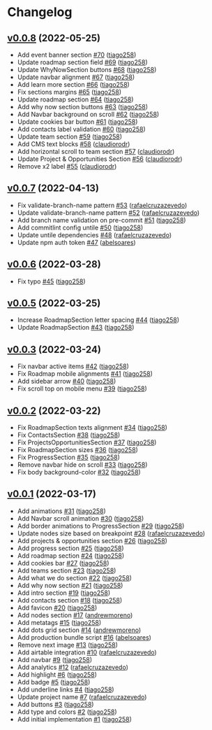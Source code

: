 # Changelog

## [v0.0.8](https://github.com/filecoin-project/filecoin-retrieval-market-website/releases/tag/v0.0.8) (2022-05-25)
- Add event banner section [\#70](https://github.com/filecoin-project/filecoin-retrieval-market-website/pull/70) ([tiago258](https://github.com/tiago258))
- Update roadmap section field [\#69](https://github.com/filecoin-project/filecoin-retrieval-market-website/pull/69) ([tiago258](https://github.com/tiago258))
- Update WhyNowSection buttons [\#68](https://github.com/filecoin-project/filecoin-retrieval-market-website/pull/68) ([tiago258](https://github.com/tiago258))
- Update navbar alignment [\#67](https://github.com/filecoin-project/filecoin-retrieval-market-website/pull/67) ([tiago258](https://github.com/tiago258))
- Add learn more section [\#66](https://github.com/filecoin-project/filecoin-retrieval-market-website/pull/66) ([tiago258](https://github.com/tiago258))
- Fix sections margins [\#65](https://github.com/filecoin-project/filecoin-retrieval-market-website/pull/65) ([tiago258](https://github.com/tiago258))
- Update roadmap section [\#64](https://github.com/filecoin-project/filecoin-retrieval-market-website/pull/64) ([tiago258](https://github.com/tiago258))
- Add why now section buttons [\#63](https://github.com/filecoin-project/filecoin-retrieval-market-website/pull/63) ([tiago258](https://github.com/tiago258))
- Add Navbar background on scroll [\#62](https://github.com/filecoin-project/filecoin-retrieval-market-website/pull/62) ([tiago258](https://github.com/tiago258))
- Update cookies bar button [\#61](https://github.com/filecoin-project/filecoin-retrieval-market-website/pull/61) ([tiago258](https://github.com/tiago258))
- Add contacts label validation [\#60](https://github.com/filecoin-project/filecoin-retrieval-market-website/pull/60) ([tiago258](https://github.com/tiago258))
- Update team section [\#59](https://github.com/filecoin-project/filecoin-retrieval-market-website/pull/59) ([tiago258](https://github.com/tiago258))
- Add CMS text blocks [\#58](https://github.com/filecoin-project/filecoin-retrieval-market-website/pull/58) ([claudiorodr](https://github.com/claudiorodr))
- Add horizontal scroll to team section [\#57](https://github.com/filecoin-project/filecoin-retrieval-market-website/pull/57) ([claudiorodr](https://github.com/claudiorodr))
- Update Project & Opportunities Section [\#56](https://github.com/filecoin-project/filecoin-retrieval-market-website/pull/56) ([claudiorodr](https://github.com/claudiorodr))
- Remove x2 label [\#55](https://github.com/filecoin-project/filecoin-retrieval-market-website/pull/55) ([claudiorodr](https://github.com/claudiorodr))

## [v0.0.7](https://github.com/untile/filecoin-retrieval-market-website/releases/tag/v0.0.7) (2022-04-13)
- Fix validate-branch-name pattern [\#53](https://github.com/untile/filecoin-retrieval-market-website/pull/53) ([rafaelcruzazevedo](https://github.com/rafaelcruzazevedo))
- Update validate-branch-name pattern [\#52](https://github.com/untile/filecoin-retrieval-market-website/pull/52) ([rafaelcruzazevedo](https://github.com/rafaelcruzazevedo))
- Add branch name validation on pre-commit [\#51](https://github.com/untile/filecoin-retrieval-market-website/pull/51) ([tiago258](https://github.com/tiago258))
- Add commitlint config untile [\#50](https://github.com/untile/filecoin-retrieval-market-website/pull/50) ([tiago258](https://github.com/tiago258))
- Update untile dependencies [\#48](https://github.com/untile/filecoin-retrieval-market-website/pull/48) ([rafaelcruzazevedo](https://github.com/rafaelcruzazevedo))
- Update npm auth token [\#47](https://github.com/untile/filecoin-retrieval-market-website/pull/47) ([abelsoares](https://github.com/abelsoares))

## [v0.0.6](https://github.com/untile/filecoin-retrieval-market-website/releases/tag/v0.0.6) (2022-03-28)
- Fix typo [\#45](https://github.com/untile/filecoin-retrieval-market-website/pull/45) ([tiago258](https://github.com/tiago258))

## [v0.0.5](https://github.com/untile/filecoin-retrieval-market-website/releases/tag/v0.0.5) (2022-03-25)
- Increase RoadmapSection letter spacing [\#44](https://github.com/untile/filecoin-retrieval-market-website/pull/44) ([tiago258](https://github.com/tiago258))
- Update RoadmapSection [\#43](https://github.com/untile/filecoin-retrieval-market-website/pull/43) ([tiago258](https://github.com/tiago258))

## [v0.0.3](https://github.com/untile/filecoin-retrieval-market-website/releases/tag/v0.0.3) (2022-03-24)
- Fix navbar active items [\#42](https://github.com/untile/filecoin-retrieval-market-website/pull/42) ([tiago258](https://github.com/tiago258))
- Fix Roadmap mobile alignments [\#41](https://github.com/untile/filecoin-retrieval-market-website/pull/41) ([tiago258](https://github.com/tiago258))
- Add sidebar arrow [\#40](https://github.com/untile/filecoin-retrieval-market-website/pull/40) ([tiago258](https://github.com/tiago258))
- Fix scroll top on mobile menu [\#39](https://github.com/untile/filecoin-retrieval-market-website/pull/39) ([tiago258](https://github.com/tiago258))

## [v0.0.2](https://github.com/untile/filecoin-retrieval-market-website/releases/tag/v0.0.2) (2022-03-22)
- Fix RoadmapSection texts alignment [\#34](https://github.com/untile/filecoin-retrieval-market-website/pull/34) ([tiago258](https://github.com/tiago258))
- Fix ContactsSection [\#38](https://github.com/untile/filecoin-retrieval-market-website/pull/38) ([tiago258](https://github.com/tiago258))
- Fix ProjectsOpportunitiesSection [\#37](https://github.com/untile/filecoin-retrieval-market-website/pull/37) ([tiago258](https://github.com/tiago258))
- Fix RoadmapSection sizes [\#36](https://github.com/untile/filecoin-retrieval-market-website/pull/36) ([tiago258](https://github.com/tiago258))
- Fix ProgressSection [\#35](https://github.com/untile/filecoin-retrieval-market-website/pull/35) ([tiago258](https://github.com/tiago258))
- Remove navbar hide on scroll [\#33](https://github.com/untile/filecoin-retrieval-market-website/pull/33) ([tiago258](https://github.com/tiago258))
- Fix body background-color [\#32](https://github.com/untile/filecoin-retrieval-market-website/pull/32) ([tiago258](https://github.com/tiago258))

## [v0.0.1](https://github.com/untile/filecoin-retrieval-market-website/releases/tag/v0.0.1) (2022-03-17)
- Add animations [\#31](https://github.com/untile/filecoin-retrieval-market-website/pull/31) ([tiago258](https://github.com/tiago258))
- Add Navbar scroll animation [\#30](https://github.com/untile/filecoin-retrieval-market-website/pull/30) ([tiago258](https://github.com/tiago258))
- Add border animations to ProgressSection [\#29](https://github.com/untile/filecoin-retrieval-market-website/pull/29) ([tiago258](https://github.com/tiago258))
- Update nodes size based on breakpoint [\#28](https://github.com/untile/filecoin-retrieval-market-website/pull/28) ([rafaelcruzazevedo](https://github.com/rafaelcruzazevedo))
- Add projects & opportunities section [\#26](https://github.com/untile/filecoin-retrieval-market-website/pull/26) ([tiago258](https://github.com/tiago258))
- Add progress section [\#25](https://github.com/untile/filecoin-retrieval-market-website/pull/25) ([tiago258](https://github.com/tiago258))
- Add roadmap section [\#24](https://github.com/untile/filecoin-retrieval-market-website/pull/24) ([tiago258](https://github.com/tiago258))
- Add cookies bar [\#27](https://github.com/untile/filecoin-retrieval-market-website/pull/27) ([tiago258](https://github.com/tiago258))
- Add teams section [\#23](https://github.com/untile/filecoin-retrieval-market-website/pull/23) ([tiago258](https://github.com/tiago258))
- Add what we do section [\#22](https://github.com/untile/filecoin-retrieval-market-website/pull/22) ([tiago258](https://github.com/tiago258))
- Add why now section [\#21](https://github.com/untile/filecoin-retrieval-market-website/pull/21) ([tiago258](https://github.com/tiago258))
- Add intro section [\#19](https://github.com/untile/filecoin-retrieval-market-website/pull/19) ([tiago258](https://github.com/tiago258))
- Add contacts section [\#18](https://github.com/untile/filecoin-retrieval-market-website/pull/18) ([tiago258](https://github.com/tiago258))
- Add favicon [\#20](https://github.com/untile/filecoin-retrieval-market-website/pull/20) ([tiago258](https://github.com/tiago258))
- Add nodes section [\#17](https://github.com/untile/filecoin-retrieval-market-website/pull/17) ([andrewmoreno](https://github.com/andrewmoreno))
- Add metatags [\#15](https://github.com/untile/filecoin-retrieval-market-website/pull/15) ([tiago258](https://github.com/tiago258))
- Add dots grid section [\#14](https://github.com/untile/filecoin-retrieval-market-website/pull/14) ([andrewmoreno](https://github.com/andrewmoreno))
- Add production bundle script [\#16](https://github.com/untile/filecoin-retrieval-market-website/pull/16) ([abelsoares](https://github.com/abelsoares))
- Remove next image [\#13](https://github.com/untile/filecoin-retrieval-market-website/pull/13) ([tiago258](https://github.com/tiago258))
- Add airtable integration [\#10](https://github.com/untile/filecoin-retrieval-market-website/pull/10) ([rafaelcruzazevedo](https://github.com/rafaelcruzazevedo))
- Add navbar [\#9](https://github.com/untile/filecoin-retrieval-market-website/pull/9) ([tiago258](https://github.com/tiago258))
- Add analytics [\#12](https://github.com/untile/filecoin-retrieval-market-website/pull/12) ([rafaelcruzazevedo](https://github.com/rafaelcruzazevedo))
- Add highlight [\#6](https://github.com/untile/filecoin-retrieval-market-website/pull/6) ([tiago258](https://github.com/tiago258))
- Add badge [\#5](https://github.com/untile/filecoin-retrieval-market-website/pull/5) ([tiago258](https://github.com/tiago258))
- Add underline links [\#4](https://github.com/untile/filecoin-retrieval-market-website/pull/4) ([tiago258](https://github.com/tiago258))
- Update project name [\#7](https://github.com/untile/filecoin-retrieval-market-website/pull/7) ([rafaelcruzazevedo](https://github.com/rafaelcruzazevedo))
- Add buttons [\#3](https://github.com/untile/filecoin-retrieval-market-website/pull/3) ([tiago258](https://github.com/tiago258))
- Add type and colors [\#2](https://github.com/untile/filecoin-retrieval-market-website/pull/2) ([tiago258](https://github.com/tiago258))
- Add initial implementation [\#1](https://github.com/untile/filecoin-retrieval-market-website/pull/1) ([tiago258](https://github.com/tiago258))
